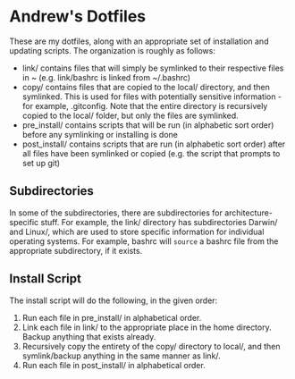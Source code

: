 Andrew's Dotfiles
=================

These are my dotfiles, along with an appropriate set of installation and updating scripts.  The organization is roughly as follows:

 - link/ contains files that will simply be symlinked to their respective files in ~ (e.g. link/bashrc is linked from ~/.bashrc)
 - copy/ contains files that are copied to the local/ directory, and then symlinked.  This is used for files with potentially sensitive information - for example, .gitconfig.  Note that the entire directory is recursively copied to the local/ folder, but only the files are symlinked.
 - pre_install/ contains scripts that will be run (in alphabetic sort order) before any symlinking or installing is done
 - post_install/ contains scripts that are run (in alphabetic sort order) after all files have been symlinked or copied (e.g. the script that prompts to set up git)


Subdirectories
--------------
In some of the subdirectories, there are subdirectories for architecture-specific stuff.  For example, the link/ directory has subdirectories Darwin/ and Linux/, which are used to store specific information for individual operating systems.  For example, bashrc will `source` a bashrc file from the appropriate subdirectory, if it exists.


Install Script
--------------
The install script will do the following, in the given order:

1. Run each file in pre_install/ in alphabetical order.
2. Link each file in link/ to the appropriate place in the home directory.  Backup anything that exists already.
3. Recursively copy the entirety of the copy/ directory to local/, and then symlink/backup anything in the same manner as link/.
4. Run each file in post_install/ in alphabetical order.

